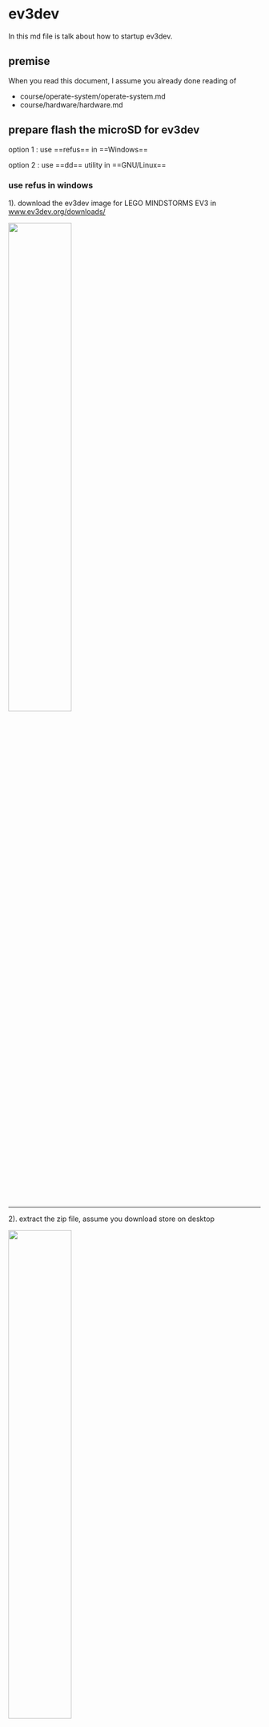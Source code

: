 <!-- for remarkable -->
<link rel="stylesheet" type="text/css" href="../../style.css">

<style type="text/css">
img {
  width: 50%;
}

img:.ev3-brick {
  width: 30%;
}
</style>
 
# ev3dev 
 
In this md file is talk about how to startup ev3dev.

## premise 

When you read this document, I assume you already done reading of

- course/operate-system/operate-system.md
- course/hardware/hardware.md

## prepare flash the microSD for ev3dev

option 1 : use ==refus== in ==Windows==


option 2 : use ==dd== utility in ==GNU/Linux==


### use refus in windows

1). download the ev3dev image for LEGO MINDSTORMS EV3 in www.ev3dev.org/downloads/

![](ev3dev/01-go-to-ev3dev-downloads.jpg) 

---
 
2). extract the zip file, assume you download store on desktop

![](ev3dev/03-extract-all-to-desktop.jpg) 

3). plug your mircoSD into comptuer, execute rufus.

![](ev3dev/09-ev3dev-rufus.PNG) 

4). Change Create a bootable disk using to DD image

![](ev3dev/10-ms-dos-to-dd-image.PNG) 

5). Select the ev3dev image by click the dvd-rom icon of left of DD image
![](ev3dev/11-select-the-img.PNG) 

6). Press start, wait until the green bar go 100%

![](ev3dev/12-press-start.PNG) 

---

### use dd utility in GNU/Linux

1). open terminal, except of click on `Acititcy` then type `terminal`, you also can press `ALT+F2` then type `gnome-terminal` to open `terminal`

2). copy ev3dev image url in www.ev3dev.org/downloads/, right click of Download for EV3, select Copy link address

3). use wget in terminal to download ev3dev image, to paste what you copy in clipboard press `CTRL+SHIFT+V` as same time

use `cd /tmp` switch to `/tmp` directory, so the download file won't keep it after boot
    
    cd /tmp 
    wget https://github.com/ev3dev/ev3dev/releases/download/ev3dev-jessie-2017-02-11/ev3dev-jessie-ev3-generic-2017-02-11.zip
    
4). after the download completed, need to `unzip` the file. 

    unzip ev3dev-jessie-ev3-generic-2017-02-11.zip
    cd ev3dev-jessie-ev3-generic-2017-02-11
    
5). plug your mircoSD into sd card slot or by mircoSD USB read to the computer, use `sudo fdisk -l` to find out which is the USB named.

    sudo fdisk -l
   
   in sd card slot case, you see `/dev/mmcblk0` as follow 
   
    ...
    Disk /dev/mmcblk0: 14.5 GiB, 15523119104 bytes, 30318592 sectors
    Units: sectors of 1 * 512 = 512 bytes
    Sector size (logical/physical): 512 bytes / 512 bytes
    I/O size (minimum/optimal): 512 bytes / 512 bytes
    Disklabel type: dos
    Disk identifier: 0xfec402a8
    ...
    
   in mircoSD USB reader case, you see `/dev/sdx` as follow. (x is the letter the device asigned). If using linux live cd is will be `/dev/sdc`
   
    ...
    Disk /dev/sdd: 14.5 GiB, 15523119104 bytes, 30318592 sectors
    Units: sectors of 1 * 512 = 512 bytes
    Sector size (logical/physical): 512 bytes / 512 bytes
    I/O size (minimum/optimal): 512 bytes / 512 bytes
    Disklabel type: dos
    Disk identifier: 0xfec402a8
    ...

6). flash the ev3dev image into the mircoSD card.

     dd if=ev3dev-jessie-ev3-generic-2017-02-11.img of=/dev/mmcblk0
     
7). now type `sudo fdisk -l` again, you see

    ...
    Device         Boot  Start      End  Sectors  Size Id Type
    /dev/mmcblk0p1        8192   106495    98304   48M  b W95 FAT32
    /dev/mmcblk0p2      106496 30318591 30212096 14.4G 83 Linux
    ...
    
---

## requirement

as your read as here, I though you already have these.

![](ev3-brick/05-requirement.jpg)

## attach mircoSD into EV3

1). The mircoSD card slot is locate as left side of EV3 brick

![](ev3-brick/07-mircosd-slot.jpg){:.ev3-brick}

2). insert mircoSD, the front side(logo) of mircoSD face up.

![](ev3-brick/08-mircosd-front-on-top.jpg){:.ev3-brick}

3). connect EV3 brick to computer though USB cable, then press the center key(OK) to boot up EV3 brick. You should see Linux like start up screen.

![](ev3-brick/10-attack-battery-usb-poewron.jpg){:.ev3-brick}

4). ouch, I forget attach the power cable.

 ![](ev3-brick/11-loading-ev3dev.jpg){:.ev3-brick}
 
5). ev3dev brick menu

 ![](ev3-brick/15-brick-gui-interface.jpg){:.ev3-brick}

## setup EV3 network

1). Enter Wireless and Networks

 ![](ev3-brick/18-select-wireless-and-networks.jpg){:.ev3-brick}

2). Enter All Network Connections

<!--
![](ev3-brick/19-wireless-and-networks.jpg) {:.ev3-brick}
-->

![](ev3-brick/20-select-all-network-connections.jpg){:.ev3-brick}

3). Enter Wired

![](ev3-brick/21-enter-wired.jpg){:.ev3-brick}

4). Enable Connect automatically

Default as disable

![](ev3-brick/22-select-connect-automatically.jpg){:.ev3-brick}

Now enabled

![](ev3-brick/23-auto-enabled.jpg){:.ev3-brick}

5). Enter IPv4

![](ev3-brick/25-select-ipv4.jpg){:.ev3-brick}

6). Enter Change...

![](ev3-brick/26-change-the-configure.jpg){:.ev3-brick}

7). Select Load Linux defaults

![](ev3-brick/28-local-linux-default.jpg){:.ev3-brick}

8). The Linux defaults config

![](ev3-brick/30-network-interface.jpg){:.ev3-brick}

9). RETURN, enter DNS

![](ev3-brick/33-select-dns.jpg){:.ev3-brick}

10). Select Add

![](ev3-brick/34-add-new-dns.jpg){:.ev3-brick}

11). OK, 
![](ev3-brick/35-enter-new-dns.jpg){:.ev3-brick}

12). Type in 8.8.8.8, then select OK

![](ev3-brick/36-enter-google-dns-8.8.8.8.jpg){:.ev3-brick}

13). Select Add

![](ev3-brick/37-select-add.jpg){:.ev3-brick}

<!--
14). Select ENET

![](ev3-brick/40-browsing-enet.jpg) 

15). ENET result

![](ev3-brick/41-enet-result.jpg) 
-->
## setup correct network ip in computer

1). open your terminal, type sudo ifconfig usb0 10.42.0.1

     sudo ifconfig usb0 10.42.0.1
     
troubleshooting, type sudo ifconfig to see usb0, usb1 exist or not

## ev3dev connecting to the Internet via usb

code/ev3dev-connecting-to-the-internet/via-usb.sh

1). 

create a empty file call via-usb.sh in code user code direcotry

    cd ~
    mkdir code
    cd code
    touch via-usb.sh
    
use geany IDE to edit via-usb.sh
    
    geany via-usb.sh

type the follow code in the file, CRTL+S to save the content, ALT+F4 to quit geany.

caution: if computer access Internet via WiFi, change eth0 to wlan0 in line 3.
    
    #!/bin/sh
    ifconfig usb0 10.42.0.1
    iptables --table nat --append POSTROUTING --out-interface eth0 -j MASQUERADE
    iptables --append FORWARD --in-interface usb0 -j ACCEPT
    echo 1 > /proc/sys/net/ipv4/ip_forward
    
gain execute pressmission to the via-usb.sh 

    chmod +x via-sub.sh
    
execute the via-usb.sh with priilage right

    sudo ./via-sub.sh

## ev3dev connecting to the Internet via WiFi adapter

code/ev3dev-connecting-to-the-internet/via-wifi-adapter

// TODO

1). attach WiFi adapter to ev3-brick USB port, using the ev3dev brick menu config wireless connection

## access ev3dev through ssh

## update ev3dev

## Useful Link



